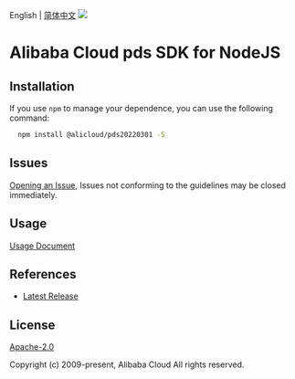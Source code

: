 English | [简体中文](README-CN.md)
![](https://aliyunsdk-pages.alicdn.com/icons/AlibabaCloud.svg)

# Alibaba Cloud pds SDK for NodeJS

## Installation
If you use `npm` to manage your dependence, you can use the following command:

```sh
  npm install @alicloud/pds20220301 -S
```

## Issues
[Opening an Issue](https://github.com/aliyun/alibabacloud-typescript-sdk/issues/new), Issues not conforming to the guidelines may be closed immediately.

## Usage
[Usage Document](https://github.com/aliyun/alibabacloud-typescript-sdk/blob/master/docs/Usage-EN.md#quick-examples)

## References
* [Latest Release](https://github.com/aliyun/alibabacloud-typescript-sdk/)

## License
[Apache-2.0](http://www.apache.org/licenses/LICENSE-2.0)

Copyright (c) 2009-present, Alibaba Cloud All rights reserved.
